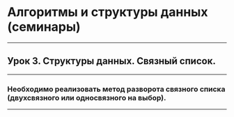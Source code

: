 # Алгоритмы и структуры данных (семинары)
___
## Урок 3. Структуры данных. Связный список.
___
### Необходимо реализовать метод разворота связного списка (двухсвязного или односвязного на выбор).
___